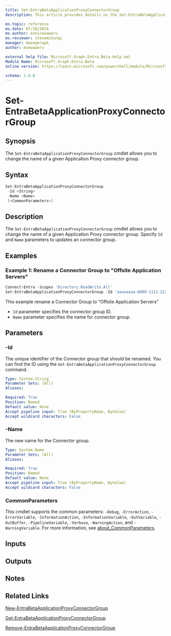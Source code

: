 ```yaml
---
title: Set-EntraBetaApplicationProxyConnectorGroup
description: This article provides details on the Set-EntraBetaApplicationProxyConnectorGroup command.

ms.topic: reference
ms.date: 07/18/2024
ms.author: eunicewaweru
ms.reviewer: stevemutungi
manager: mwongerapk
author: msewaweru

external help file: Microsoft.Graph.Entra.Beta-Help.xml
Module Name: Microsoft.Graph.Entra.Beta
online version: https://learn.microsoft.com/powershell/module/Microsoft.Graph.Entra.Beta/Set-EntraBetaApplicationProxyConnectorGroup

schema: 2.0.0
---
```


# Set-EntraBetaApplicationProxyConnectorGroup

## Synopsis

The `Set-EntraBetaApplicationProxyConnectorGroup` cmdlet allows you to change the name of a given Application Proxy connector group.

## Syntax

```powershell
Set-EntraBetaApplicationProxyConnectorGroup
 -Id <String>
 -Name <Name>
 [<CommonParameters>]
```

## Description

The `Set-EntraBetaApplicationProxyConnectorGroup` cmdlet allows you to change the name of a given Application Proxy connector group. Specify `Id` and `Name` parameters to updates an connector group.

## Examples

### Example 1: Rename a Connector Group to "Offsite Application Servers"

```powershell
Connect-Entra -Scopes 'Directory.ReadWrite.All'
Set-EntraBetaApplicationProxyConnectorGroup -Id 'aaaaaaaa-0000-1111-2222-bbbbbbbbbbbb' -Name 'Offsite Application Servers'
```

This example rename a Connector Group to "Offsite Application Servers"

- `Id` parameter specifies the connector group ID.
- `Name` parameter specifies the name for connector group.

## Parameters

### -Id

The unique identifier of the Connector group that should be renamed.
You can find the ID using the `Get-EntraBetaApplicationProxyConnectorGroup` command.

```yaml
Type: System.String
Parameter Sets: (All)
Aliases:

Required: True
Position: Named
Default value: None
Accept pipeline input: True (ByPropertyName, ByValue)
Accept wildcard characters: False
```

### -Name

The new name for the Connector group.

```yaml
Type: System.Name
Parameter Sets: (All)
Aliases:

Required: True
Position: Named
Default value: None
Accept pipeline input: True (ByPropertyName, ByValue)
Accept wildcard characters: False
```

### CommonParameters

This cmdlet supports the common parameters: `-Debug`, `-ErrorAction`, `-ErrorVariable`, `-InformationAction`, `-InformationVariable`, `-OutVariable`, `-OutBuffer`, `-PipelineVariable`, `-Verbose`, `-WarningAction`, and `-WarningVariable`. For more information, see [about_CommonParameters](https://go.microsoft.com/fwlink/?LinkID=113216).

## Inputs

## Outputs

## Notes

## Related Links

[New-EntraBetaApplicationProxyConnectorGroup](New-EntraBetaApplicationProxyConnectorGroup.md)

[Get-EntraBetaApplicationProxyConnectorGroup](Get-EntraBetaApplicationProxyConnectorGroup.md)

[Remove-EntraBetaApplicationProxyConnectorGroup](Remove-EntraBetaApplicationProxyConnectorGroup.md)
